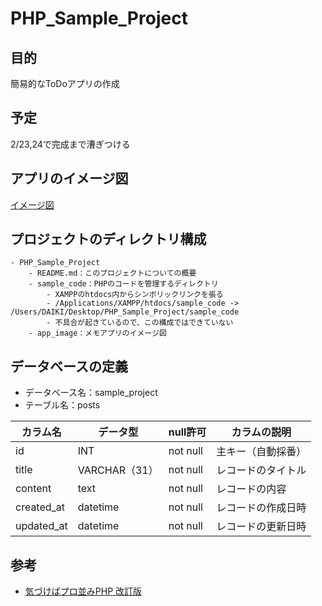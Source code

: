# PHP_Sample_Project

## 目的

簡易的なToDoアプリの作成

## 予定

2/23,24で完成まで漕ぎつける

## アプリのイメージ図

[イメージ図](./image/app_image.jpg)

## プロジェクトのディレクトリ構成

```
- PHP_Sample_Project
    - README.md：このプロジェクトについての概要
    - sample_code：PHPのコードを管理するディレクトリ
        - XAMPPのhtdocs内からシンボリックリンクを張る
        - /Applications/XAMPP/htdocs/sample_code -> /Users/DAIKI/Desktop/PHP_Sample_Project/sample_code
        - 不具合が起きているので、この構成ではできていない
    - app_image：メモアプリのイメージ図
```

## データベースの定義

- データベース名：sample_project
- テーブル名：posts

|カラム名|データ型|null許可|カラムの説明|
|---|---|---|---|
|id|INT|not null|主キー（自動採番）|
|title|VARCHAR（31）|not null|レコードのタイトル|
|content|text|not null|レコードの内容|
|created_at|datetime|not null|レコードの作成日時|
|updated_at|datetime|not null|レコードの更新日時|


## 参考

- [気づけばプロ並みPHP 改訂版](https://www.amazon.co.jp/%E6%B0%97%E3%81%A5%E3%81%91%E3%81%B0%E3%83%97%E3%83%AD%E4%B8%A6%E3%81%BFPHP-%E6%94%B9%E8%A8%82%E7%89%88-%E3%82%BC%E3%83%AD%E3%81%8B%E3%82%89%E4%BD%9C%E3%82%8C%E3%82%8B%E4%BA%BA%E3%81%AB%E3%81%AA%E3%82%8B-%E8%B0%B7%E8%97%A4-%E8%B3%A2%E4%B8%80/dp/4865940650)